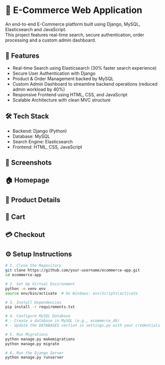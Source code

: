 # 🛒 E-Commerce Web Application

An end-to-end E-Commerce platform built using Django, MySQL, Elasticsearch and JavaScript.  
This project features real-time search, secure authentication, order processing and a custom admin dashboard.

## 🚀 Features

- Real-time Search using Elasticsearch (30% faster search experience)
- Secure User Authentication with Django
- Product & Order Management backed by MySQL
- Custom Admin Dashboard to streamline backend operations (reduced admin workload by 40%)
- Responsive Frontend using HTML, CSS, and JavaScript
- Scalable Architecture with clean MVC structure

## 🛠️ Tech Stack

- Backend: Django (Python)  
- Database: MySQL  
- Search Engine: Elasticsearch  
- Frontend: HTML, CSS, JavaScript

## 📸 Screenshots
## 🏠 Homepage

## 📄 Product Details

## 🛒 Cart

## 💳 Checkout

## ⚙️ Setup Instructions

```bash
# 1. Clone the Repository
git clone https://github.com/your-username/ecommerce-app.git
cd ecommerce-app

# 2. Set Up Virtual Environment
python -m venv env
source env/bin/activate  # On Windows: env\Scripts\activate

# 3. Install Dependencies
pip install -r requirements.txt

# 4. Configure MySQL Database
# - Create a database in MySQL (e.g., ecommerce_db)
# - Update the DATABASES section in settings.py with your credentials

# 5. Run Migrations
python manage.py makemigrations
python manage.py migrate

# 6. Run the Django Server
python manage.py runserver
